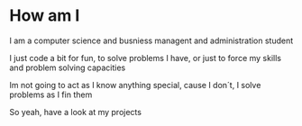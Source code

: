 # How am I
I am a computer science and busniess managent and administration student

I just code a bit for fun, to solve problems I have, or just to force my skills and problem solving capacities

Im not going to act as I know anything special, cause I don´t, I solve problems as I fin them

So yeah, have a look at my projects
